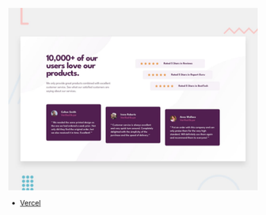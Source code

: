 ![Design preview for the Social proof section coding challenge](./design/desktop-preview.jpg)

- [Vercel](https://social-proof-section-six-lemon.vercel.app/)
